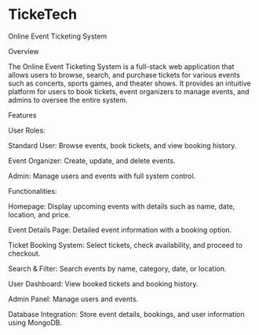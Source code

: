 # TickeTech
Online Event Ticketing System

Overview

The Online Event Ticketing System is a full-stack web application that allows users to browse, search, and purchase tickets for various events such as concerts, sports games, and theater shows. It provides an intuitive platform for users to book tickets, event organizers to manage events, and admins to oversee the entire system.

Features

User Roles:

Standard User: Browse events, book tickets, and view booking history.

Event Organizer: Create, update, and delete events.

Admin: Manage users and events with full system control.

Functionalities:

Homepage: Display upcoming events with details such as name, date, location, and price.

Event Details Page: Detailed event information with a booking option.

Ticket Booking System: Select tickets, check availability, and proceed to checkout.

Search & Filter: Search events by name, category, date, or location.

User Dashboard: View booked tickets and booking history.

Admin Panel: Manage users and events.

Database Integration: Store event details, bookings, and user information using MongoDB.

